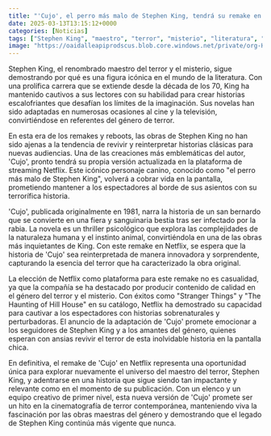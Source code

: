 ```yaml
---
title: "'Cujo', el perro más malo de Stephen King, tendrá su remake en Netflix"
date: 2025-03-13T13:15:12+0000
categories: [Noticias]
tags: ["Stephen King", "maestro", "terror", "misterio", "literatura", "Cujo", "Netflix."]
image: "https://oaidalleapiprodscus.blob.core.windows.net/private/org-HKmKxpuNw3Y88lm4EBrIPq0n/user-ZwiCXOggLL8ZNNKE2g7rXFmV/img-jm1mWKQJrwilKbJ1dvKFmSNx.png?st=2025-03-13T12%3A15%3A12Z&se=2025-03-13T14%3A15%3A12Z&sp=r&sv=2024-08-04&sr=b&rscd=inline&rsct=image/png&skoid=d505667d-d6c1-4a0a-bac7-5c84a87759f8&sktid=a48cca56-e6da-484e-a814-9c849652bcb3&skt=2025-03-12T19%3A01%3A40Z&ske=2025-03-13T19%3A01%3A40Z&sks=b&skv=2024-08-04&sig=4SuB58VNqDI9bADBUJpqv6G4hrQh%2B0bOsEWcVCgi3ss%3D"
---
```


Stephen King, el renombrado maestro del terror y el misterio, sigue demostrando por qué es una figura icónica en el mundo de la literatura. Con una prolífica carrera que se extiende desde la década de los 70, King ha mantenido cautivos a sus lectores con su habilidad para crear historias escalofriantes que desafían los límites de la imaginación. Sus novelas han sido adaptadas en numerosas ocasiones al cine y la televisión, convirtiéndose en referentes del género de terror.

En esta era de los remakes y reboots, las obras de Stephen King no han sido ajenas a la tendencia de revivir y reinterpretar historias clásicas para nuevas audiencias. Una de las creaciones más emblemáticas del autor, 'Cujo', pronto tendrá su propia versión actualizada en la plataforma de streaming Netflix. Este icónico personaje canino, conocido como "el perro más malo de Stephen King", volverá a cobrar vida en la pantalla, prometiendo mantener a los espectadores al borde de sus asientos con su terrorífica historia.

'Cujo', publicada originalmente en 1981, narra la historia de un san bernardo que se convierte en una fiera y sanguinaria bestia tras ser infectado por la rabia. La novela es un thriller psicológico que explora las complejidades de la naturaleza humana y el instinto animal, convirtiéndola en una de las obras más inquietantes de King. Con este remake en Netflix, se espera que la historia de 'Cujo' sea reinterpretada de manera innovadora y sorprendente, capturando la esencia del terror que ha caracterizado la obra original.

La elección de Netflix como plataforma para este remake no es casualidad, ya que la compañía se ha destacado por producir contenido de calidad en el género del terror y el misterio. Con éxitos como "Stranger Things" y "The Haunting of Hill House" en su catálogo, Netflix ha demostrado su capacidad para cautivar a los espectadores con historias sobrenaturales y perturbadoras. El anuncio de la adaptación de 'Cujo' promete emocionar a los seguidores de Stephen King y a los amantes del género, quienes esperan con ansias revivir el terror de esta inolvidable historia en la pantalla chica.

En definitiva, el remake de 'Cujo' en Netflix representa una oportunidad única para explorar nuevamente el universo del maestro del terror, Stephen King, y adentrarse en una historia que sigue siendo tan impactante y relevante como en el momento de su publicación. Con un elenco y un equipo creativo de primer nivel, esta nueva versión de 'Cujo' promete ser un hito en la cinematografía de terror contemporánea, manteniendo viva la fascinación por las obras maestras del género y demostrando que el legado de Stephen King continúa más vigente que nunca.
    